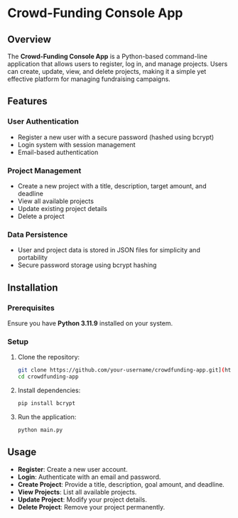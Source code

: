 # Crowd-Funding Console App

## Overview
The **Crowd-Funding Console App** is a Python-based command-line application that allows users to register, log in, and manage projects. Users can create, update, view, and delete projects, making it a simple yet effective platform for managing fundraising campaigns.

## Features
### User Authentication
- Register a new user with a secure password (hashed using bcrypt)
- Login system with session management
- Email-based authentication

### Project Management
- Create a new project with a title, description, target amount, and deadline
- View all available projects
- Update existing project details
- Delete a project

### Data Persistence
- User and project data is stored in JSON files for simplicity and portability
- Secure password storage using bcrypt hashing

## Installation
### Prerequisites
Ensure you have **Python 3.11.9** installed on your system.

### Setup
1. Clone the repository:
   ```sh
   git clone https://github.com/your-username/crowdfunding-app.git](https://github.com/shymaagamal/Python-labs.git
   cd crowdfunding-app
   ```
2. Install dependencies:
   ```sh
   pip install bcrypt
   ```
3. Run the application:
   ```sh
   python main.py
   ```

## Usage
- **Register**: Create a new user account.
- **Login**: Authenticate with an email and password.
- **Create Project**: Provide a title, description, goal amount, and deadline.
- **View Projects**: List all available projects.
- **Update Project**: Modify your project details.
- **Delete Project**: Remove your project permanently.

